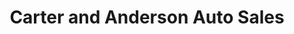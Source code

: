 ---
title: "Carter and Anderson Auto Sales"
url: /louisville/carter-and-anderson-auto-sales/
shop: Autowerkstatt
---